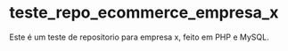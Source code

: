 # teste_repo_ecommerce_empresa_x
Este é um teste de repositorio para empresa x, feito em PHP e MySQL.
